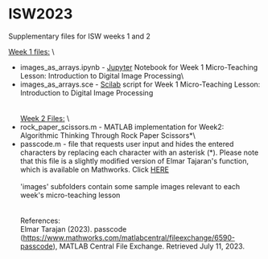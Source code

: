 # ISW2023
Supplementary files for ISW weeks 1 and 2

<ins>Week 1 files:</ins> \
- images_as_arrays.ipynb - [Jupyter](https://jupyter.org/) Notebook for Week 1 Micro-Teaching Lesson: Introduction to Digital Image Processing\
- images_as_arrays.sce - [Scilab](https://www.scilab.org/) script for Week 1 Micro-Teaching Lesson: Introduction to Digital Image Processing\
\
\
<ins>Week 2 Files:</ins> \
- rock_paper_scissors.m - MATLAB implementation for Week2: Algorithmic Thinking Through Rock Paper Scissors*\
- passcode.m - file that requests user input and hides the entered characters by replacing each character with an asterisk (*). Please note that this file is a slightly modified version of Elmar Tajaran's function, which is available on Mathworks. Click [HERE](https://www.mathworks.com/matlabcentral/fileexchange/6590-passcode)\
\
'images' subfolders contain some sample images relevant to each week's micro-teaching lesson
\
\
\
References:\
Elmar Tarajan (2023). passcode (https://www.mathworks.com/matlabcentral/fileexchange/6590-passcode), MATLAB Central File Exchange. Retrieved July 11, 2023. 